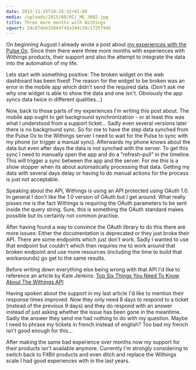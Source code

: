 ```yaml
---
date: 2015-11-15T10:24:32+01:00
media: /uploads/2015/08/02/_MG_3002.jpg
title: Three more months with Withings
vgwort: 24c07deb32664f45a344c28c1725f94b
---
```


On beginning August I already wrote a post about [my experiences with the Pulse Ox](https://luzifer.io/blog/my-experiences-with-the-pulse-ox). Since then there were three more months with experiences with Withings products, their support and also the attempt to integrate the data into the automation of my life.

Lets start with something positive: The broken widget on the web dashboard has been fixed! The reason for the widget to be broken was an error in the mobile app which didn't send the required data. (Don't ask me why one widget is able to show the data and one isn't. Obviously the app syncs data twice in different qualities...)

Now, back to those parts of my experiences I'm writing this post about. The mobile app ought to get background synchronization - or at least this was what I understood from a support ticket... Sadly even several versions later there is no background sync. So for me to have the step data synched from the Pulse Ox to the Withings server I need to wait for the Pulse to sync with my phone (or trigger a manual sync). Afterwards my phone knows about the data but even after days the data is not synched with the server. To get this sync I need to manually open the app and do a "refresh-pull" in the timeline. This will trigger a sync between the app and the server. For me this is a show stopper when its about automatically processing that data. Getting my data with several days delay or having to do manual actions for the process is just not acceptable.

Speaking about the API, Withings is using an API protected using OAuth 1.0. In general I don't like the 1.0 version of OAuth but I get around. What really pisses me is the fact Withings is requiring the OAuth parameters to be sent inside the query string. Sure, this is something the OAuth standard makes possible but its certainly not common practise.

After having found a way to convince the OAuth library to do this there are more issues: Either the documentation is deprecated or they just broke their API. There are some endpoints which just don't work. Sadly I wanted to use that endpoint but couldn't which then requires me to work around that broken endpoint and use more resources (including the time to build that workarounds) go get to the same results.

Before writing down everything else being wrong with that API I'd like to reference an article by Kate Jenkins: [Top Six Things You Need To Know About The Withings API](https://gist.github.com/katemonkeys/e17580777b57915f5068)

Having spoken about the support in my last article I'd like to mention their response times improved. Now they only need 8 days to respond to a ticket (instead of the previous 9 days) and they do respond with an answer instead of just asking whether the issue has been gone in the meantime. Sadly the answer they send me had nothing to do with my question. Maybe I need to phrase my tickets in french instead of english? Too bad my french isn't good enough for this...

After making the same bad experience over months now my support for their products isn't available anymore. Currently I'm strongly considering to switch back to FitBit products and even ditch and replace the Withings scale I had good experiences with in the last years.
